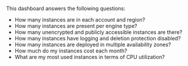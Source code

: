 This dashboard answers the following questions:

- How many instances are in each account and region?
- How many instances are present per engine type?
- How many unencrypted and publicly accessible instances are there?
- How many instances have logging and deletion protection disabled?
- How many instances are deployed in multiple availability zones?
- How much do my instances cost each month?
- What are my most used instances in terms of CPU utilization?
